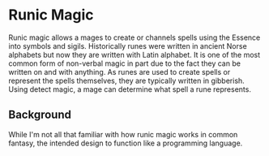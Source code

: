 # Runic Magic

Runic magic allows a mages to create or channels spells using the Essence into symbols and sigils. Historically runes were written in ancient Norse alphabets but now they are written with Latin alphabet. It is one of the most common form of non-verbal magic in part due to the fact they can be written on and with anything. As runes are used to create spells or represent the spells themselves, they are typically written in gibberish. Using detect magic, a mage can determine what spell a rune represents.

## Background

While I'm not all that familiar with how runic magic works in common fantasy, the intended design to function like a programming language.
